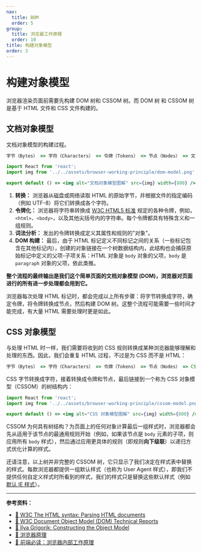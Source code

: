 ```yaml
---
nav:
  title: BOM
  order: 5
group:
  title: 浏览器工作原理
  order: 10
title: 构建对象模型
order: 3
---
```


# 构建对象模型

浏览器渲染页面前需要先构建 DOM 树和 CSSOM 树。而 DOM 树 和 CSSOM 树是基于 HTML 文件和 CSS 文件构建的。

## 文档对象模型

文档对象模型的构建过程。

```js
字节（Bytes） => 字符（Characters） => 令牌（Tokens） => 节点（Nodes） => 文档对象模型（DOM）
```

```jsx | inline
import React from 'react';
import img from '../../assets/browser-working-principle/dom-model.png';

export default () => <img alt="文档对象模型图解" src={img} width={800} />;
```

1. **转换：** 浏览器从磁盘或网络读取 HTML 的原始字节，并根据文件的指定编码（例如 UTF-8）将它们转换成各个字符。
2. **令牌化：** 浏览器将字符串转换成 [W3C HTML5 标准](http://www.w3.org/TR/html5/) 规定的各种令牌，例如，`<html>`、`<body>`，以及其他尖括号内的字符串。每个令牌都具有特殊含义和一组规则。
3. **词法分析：** 发出的令牌转换成定义其属性和规则的"对象"。
4. **DOM 构建：** 最后，由于 HTML 标记定义不同标记之间的关系（一些标记包含在其他标记内），创建的对象链接在一个树数据结构内，此结构也会捕获原始标记中定义的父项-子项关系：HTML 对象是 `body` 对象的父项，`body` 是 `paragraph` 对象的父项，依此类推。

**整个流程的最终输出是我们这个简单页面的文档对象模型 (DOM)，浏览器对页面进行的所有进一步处理都会用到它。**

浏览器每次处理 HTML 标记时，都会完成以上所有步骤：将字节转换成字符，确定令牌，将令牌转换成节点，然后构建 DOM 树。这整个流程可能需要一些时间才能完成，有大量 HTML 需要处理时更是如此。

## CSS 对象模型

与处理 HTML 时一样，我们需要将收到的 CSS 规则转换成某种浏览器能够理解和处理的东西。因此，我们会重复 HTML 过程，不过是为 CSS 而不是 HTML：

```js
字节（Bytes） => 字符（Characters） => 令牌（Tokens） => 节点（Nodes） => CSS 对象模型（CSSOM）
```

CSS 字节转换成字符，接着转换成令牌和节点，最后链接到一个称为 CSS 对象模型（CSSOM）的树结构内：

```jsx | inline
import React from 'react';
import img from '../../assets/browser-working-principle/cssom-model.png';

export default () => <img alt="CSS 对象模型图解" src={img} width={800} />;
```

CSSOM 为何具有树结构？为页面上的任何对象计算最后一组样式时，浏览器都会先从适用于该节点的最通用规则开始（例如，如果该节点是 `body` 元素的子项，则应用所有 `body` 样式），然后通过应用更具体的规则（即规则**向下级联**）以递归方式优化计算的样式。

还请注意，以上树并非完整的 CSSOM 树，它只显示了我们决定在样式表中替换的样式。每款浏览器都提供一组默认样式（也称为 User Agent 样式），即我们不提供任何自定义样式时所看到的样式，我们的样式只是替换这些默认样式（例如 [默认 IE 样式](http://www.iecss.com/)）。

---

**参考资料：**

* [📖 W3C The HTML syntax: Parsing HTML documents](https://www.w3.org/TR/html5/syntax.html#html-parser)
* [📖 W3C Document Object Model (DOM) Technical Reports](https://www.w3.org/DOM/DOMTR)
* [📝 Ilya Grigorik: Constructing the Object Model](<https://developers.google.com/web/fundamentals/performance/critical-rendering-path/render-tree-construction?hl=zh-cn>)
* [📝 浏览器原理](https://juejin.im/post/5b0a6f1af265da0ddb63ecd9)
* [📝 前端必读：浏览器内部工作原理](https://www.cnblogs.com/wjlog/p/5744753.html)
